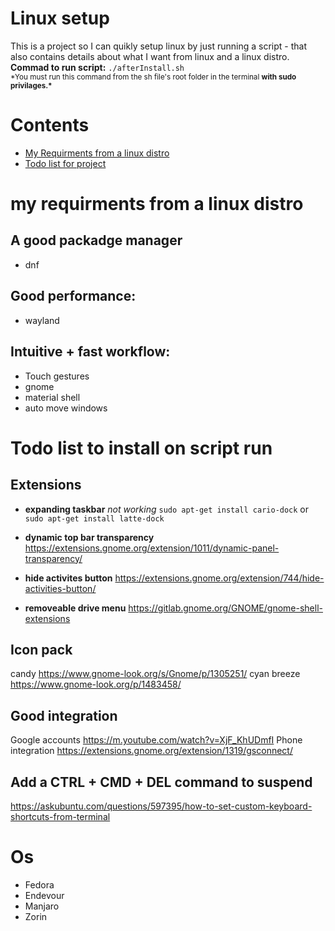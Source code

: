 # Linux setup

This is a project so I can quikly setup linux by just running a script - that also contains details about what I want from linux and a linux distro.\
**Commad to run script:** `./afterInstall.sh`\
<sub>\*You must run this command from the sh file's root folder in the terminal **with sudo privilages.\***</sub>

# Contents

- [My Requirments from a linux distro](#my-requirments-from-a-linux-distro)
- [Todo list for project](#Todo-list-to-install-on-script-run)

# my requirments from a linux distro

## A good packadge manager

- dnf

## Good performance:

- wayland

## Intuitive + fast workflow:

- Touch gestures
- gnome
- material shell
- auto move windows

# Todo list to install on script run

## Extensions

- **expanding taskbar** _not working_ `sudo apt-get install cario-dock` or `sudo apt-get install latte-dock`

- **dynamic top bar transparency** https://extensions.gnome.org/extension/1011/dynamic-panel-transparency/
- **hide activites button** https://extensions.gnome.org/extension/744/hide-activities-button/
- **removeable drive menu** https://gitlab.gnome.org/GNOME/gnome-shell-extensions

## Icon pack

candy https://www.gnome-look.org/s/Gnome/p/1305251/
cyan breeze https://www.gnome-look.org/p/1483458/

## Good integration

Google accounts https://m.youtube.com/watch?v=XjF_KhUDmfI
Phone integration https://extensions.gnome.org/extension/1319/gsconnect/

## Add a CTRL + CMD + DEL command to suspend

https://askubuntu.com/questions/597395/how-to-set-custom-keyboard-shortcuts-from-terminal

# Os

- Fedora
- Endevour
- Manjaro
- Zorin
